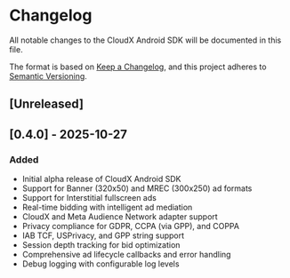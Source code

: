 # Changelog

All notable changes to the CloudX Android SDK will be documented in this file.

The format is based on [Keep a Changelog](https://keepachangelog.com/en/1.0.0/),
and this project adheres to [Semantic Versioning](https://semver.org/spec/v2.0.0.html).

## [Unreleased]

## [0.4.0] - 2025-10-27

### Added
- Initial alpha release of CloudX Android SDK
- Support for Banner (320x50) and MREC (300x250) ad formats
- Support for Interstitial fullscreen ads
- Real-time bidding with intelligent ad mediation
- CloudX and Meta Audience Network adapter support
- Privacy compliance for GDPR, CCPA (via GPP), and COPPA
- IAB TCF, USPrivacy, and GPP string support
- Session depth tracking for bid optimization
- Comprehensive ad lifecycle callbacks and error handling
- Debug logging with configurable log levels
